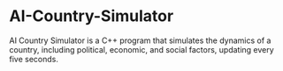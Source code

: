 # AI-Country-Simulator
AI Country Simulator is a C++ program that simulates the dynamics of a country, including political, economic, and social factors, updating every five seconds.
